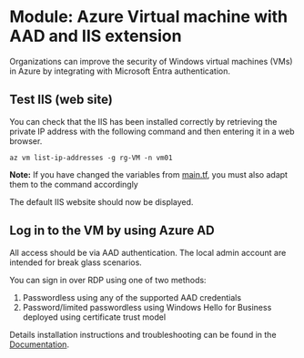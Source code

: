 # Module: Azure Virtual machine with AAD and IIS extension
Organizations can improve the security of Windows virtual machines (VMs) in Azure by integrating with Microsoft Entra authentication.


## Test IIS (web site)
You can check that the IIS has been installed correctly by retrieving the private IP address with the following command and then entering it in a web browser. 
```azurecli-interactive
az vm list-ip-addresses -g rg-VM -n vm01
```
<b>Note:</b> If you have changed the variables from [main.tf](/main.tf), you must also adapt them to the command accordingly

The default IIS website should now be displayed.

## Log in to the VM by using Azure AD
All access should be via AAD authentication. The local admin account are intended for break glass scenarios.

You can sign in over RDP using one of two methods:
1. Passwordless using any of the supported AAD credentials
2. Password/limited passwordless using Windows Hello for Business deployed using certificate trust model


Details installation instructions and troubleshooting can be found in the [Documentation](https://learn.microsoft.com/en-us/entra/identity/devices/howto-vm-sign-in-azure-ad-windows).


